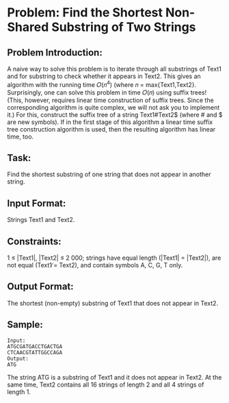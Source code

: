 # Problem: Find the Shortest Non-Shared Substring of Two Strings

## Problem Introduction:

A naive way to solve this problem is to iterate through all substrings of Text1 and for substring
to check whether it appears in Text2. This gives an algorithm with the running time 𝑂(𝑛<sup>4</sup>) (where 𝑛 = max{Text1,Text2}. Surprisingly, one can solve this problem in time 𝑂(𝑛) using suffix trees! (This, however, requires linear time construction of suffix trees. Since the corresponding algorithm is quite complex, we will not ask you to implement it.)
For this, construct the suffix tree of a string Text1#Text2$ (where # and $ are new symbols).
If in the first stage of this algorithm a linear time suffix tree construction algorithm is used, then the resulting algorithm has linear time, too.

## Task:

Find the shortest substring of one string that does not appear in another string.

## Input Format:

Strings Text1 and Text2.

## Constraints:

1 ≤ |Text1|, |Text2| ≤ 2 000; strings have equal length (|Text1| = |Text2|), are not equal
(Text1 ̸= Text2), and contain symbols A, C, G, T only.

## Output Format:

The shortest (non-empty) substring of Text1 that does not appear in Text2.

## Sample:

```
Input:
ATGCGATGACCTGACTGA
CTCAACGTATTGGCCAGA
Output:
ATG

```

The string ATG is a substring of Text1 and it does not appear in Text2. At the same time, Text2
contains all 16 strings of length 2 and all 4 strings of length 1.
